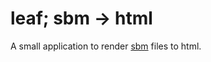 # leaf; sbm -> html
A small application to render [sbm](https://github.com/malcjones/sbm) files to html.